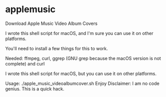 # applemusic
Download Apple Music Video Album Covers

I wrote this shell script for macOS, and I'm sure you can use it on other platforms.

You'll need to install a few things for this to work. 

Needed: ffmpeg, curl, ggrep (GNU grep because the macOS version is not complete) and curl

I wrote this shell script for macOS, but you can use it on other platforms.


Usage: ./apple_music_videoalbumcover.sh <Apple Music Album URL>
Enjoy
Disclaimer: I am no code genius. This is a quick hack.
